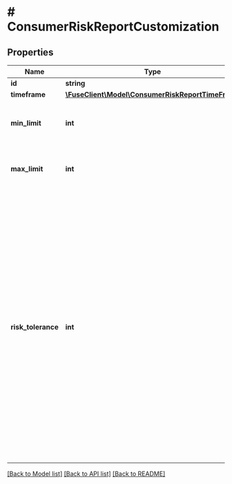 # # ConsumerRiskReportCustomization

## Properties

Name | Type | Description | Notes
------------ | ------------- | ------------- | -------------
**id** | **string** |  |
**timeframe** | [**\FuseClient\Model\ConsumerRiskReportTimeFrame**](ConsumerRiskReportTimeFrame.md) |  |
**min_limit** | **int** | The minimum allowed limit, in cents. |
**max_limit** | **int** | The maximum allowed limit, in cents. |
**risk_tolerance** | **int** | This parameter indicates the risk tolerance associated with spend limits. A high risk tolerance allow for higher limits, increasing both potential gains and losses. A Lower risk tolerance enforces strict limits, reducing the potential for loss but also limiting transaction volume for reliable users. | [optional]

[[Back to Model list]](../../README.md#models) [[Back to API list]](../../README.md#endpoints) [[Back to README]](../../README.md)
